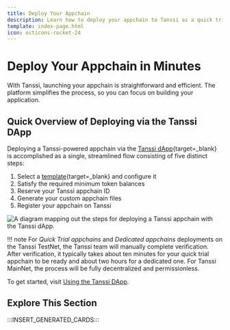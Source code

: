 ```yaml
---
title: Deploy Your Appchain
description: Learn how to deploy your appchain to Tanssi as a quick trial for short-term testing or as a dedicated one for long-term testing using the Tanssi dApp.
template: index-page.html
icon: octicons-rocket-24
---
```


# Deploy Your Appchain in Minutes

With Tanssi, launching your appchain is straightforward and efficient. The platform simplifies the process, so you can focus on building your application.

## Quick Overview of Deploying via the Tanssi DApp

Deploying a Tanssi-powered appchain via the [Tanssi dApp](https://apps.tanssi.network){target=\_blank} is accomplished as a single, streamlined flow consisting of five distinct steps:

1. Select a [template](/builders/build/templates/overview/){target=\_blank} and configure it
2. Satisfy the required minimum token balances
3. Reserve your Tanssi appchain ID
4. Generate your custom appchain files
5. Register your appchain on Tanssi

![A diagram mapping out the steps for deploying a Tanssi appchain with the Tanssi dApp.](/images/builders/deploy/deploy-1.webp)

!!! note
    For _Quick Trial appchains_ and _Dedicated appchains_ deployments on the Tanssi TestNet, the Tanssi team will manually complete verification. After verification, it typically takes about ten minutes for your quick trial appchain to be ready and about two hours for a dedicated one. For Tanssi MainNet, the process will be fully decentralized and permissionless.

To get started, visit [Using the Tanssi DApp](/builders/deploy/dapp/).

## Explore This Section

:::INSERT_GENERATED_CARDS:::